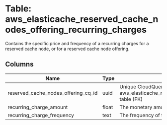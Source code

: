 
# Table: aws_elasticache_reserved_cache_nodes_offering_recurring_charges
Contains the specific price and frequency of a recurring charges for a reserved cache node, or for a reserved cache node offering.
## Columns
| Name        | Type           | Description  |
| ------------- | ------------- | -----  |
|reserved_cache_nodes_offering_cq_id|uuid|Unique CloudQuery ID of aws_elasticache_reserved_cache_nodes_offerings table (FK)|
|recurring_charge_amount|float|The monetary amount of the recurring charge.|
|recurring_charge_frequency|text|The frequency of the recurring charge.|
